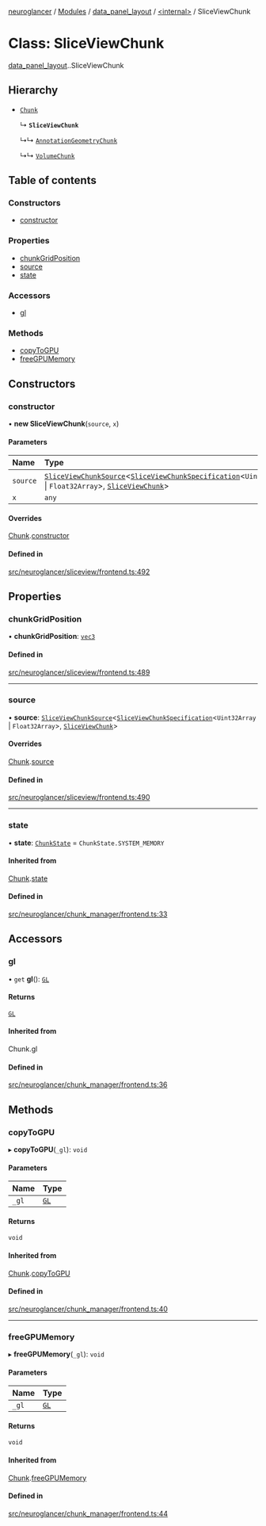 [neuroglancer](../README.md) / [Modules](../modules.md) / [data\_panel\_layout](../modules/data_panel_layout.md) / [<internal\>](../modules/data_panel_layout._internal_.md) / SliceViewChunk

# Class: SliceViewChunk

[data_panel_layout](../modules/data_panel_layout.md).[<internal>](../modules/data_panel_layout._internal_.md).SliceViewChunk

## Hierarchy

- [`Chunk`](data_panel_layout._internal_.Chunk.md)

  ↳ **`SliceViewChunk`**

  ↳↳ [`AnnotationGeometryChunk`](image_user_layer._internal_.AnnotationGeometryChunk.md)

  ↳↳ [`VolumeChunk`](layer._internal_.VolumeChunk.md)

## Table of contents

### Constructors

- [constructor](data_panel_layout._internal_.SliceViewChunk.md#constructor)

### Properties

- [chunkGridPosition](data_panel_layout._internal_.SliceViewChunk.md#chunkgridposition)
- [source](data_panel_layout._internal_.SliceViewChunk.md#source)
- [state](data_panel_layout._internal_.SliceViewChunk.md#state)

### Accessors

- [gl](data_panel_layout._internal_.SliceViewChunk.md#gl)

### Methods

- [copyToGPU](data_panel_layout._internal_.SliceViewChunk.md#copytogpu)
- [freeGPUMemory](data_panel_layout._internal_.SliceViewChunk.md#freegpumemory)

## Constructors

### constructor

• **new SliceViewChunk**(`source`, `x`)

#### Parameters

| Name | Type |
| :------ | :------ |
| `source` | [`SliceViewChunkSource`](data_panel_layout._internal_.SliceViewChunkSource.md)<[`SliceViewChunkSpecification`](../interfaces/data_panel_layout._internal_.SliceViewChunkSpecification.md)<`Uint32Array` \| `Float32Array`\>, [`SliceViewChunk`](data_panel_layout._internal_.SliceViewChunk.md)\> |
| `x` | `any` |

#### Overrides

[Chunk](data_panel_layout._internal_.Chunk.md).[constructor](data_panel_layout._internal_.Chunk.md#constructor)

#### Defined in

[src/neuroglancer/sliceview/frontend.ts:492](https://github.com/ActiveBrainAtlas2/neuroglancer/blob/540617bc/src/neuroglancer/sliceview/frontend.ts#L492)

## Properties

### chunkGridPosition

• **chunkGridPosition**: [`vec3`](axes_lines._internal_.vec3.md)

#### Defined in

[src/neuroglancer/sliceview/frontend.ts:489](https://github.com/ActiveBrainAtlas2/neuroglancer/blob/540617bc/src/neuroglancer/sliceview/frontend.ts#L489)

___

### source

• **source**: [`SliceViewChunkSource`](data_panel_layout._internal_.SliceViewChunkSource.md)<[`SliceViewChunkSpecification`](../interfaces/data_panel_layout._internal_.SliceViewChunkSpecification.md)<`Uint32Array` \| `Float32Array`\>, [`SliceViewChunk`](data_panel_layout._internal_.SliceViewChunk.md)\>

#### Overrides

[Chunk](data_panel_layout._internal_.Chunk.md).[source](data_panel_layout._internal_.Chunk.md#source)

#### Defined in

[src/neuroglancer/sliceview/frontend.ts:490](https://github.com/ActiveBrainAtlas2/neuroglancer/blob/540617bc/src/neuroglancer/sliceview/frontend.ts#L490)

___

### state

• **state**: [`ChunkState`](../enums/data_panel_layout._internal_.ChunkState.md) = `ChunkState.SYSTEM_MEMORY`

#### Inherited from

[Chunk](data_panel_layout._internal_.Chunk.md).[state](data_panel_layout._internal_.Chunk.md#state)

#### Defined in

[src/neuroglancer/chunk_manager/frontend.ts:33](https://github.com/ActiveBrainAtlas2/neuroglancer/blob/540617bc/src/neuroglancer/chunk_manager/frontend.ts#L33)

## Accessors

### gl

• `get` **gl**(): [`GL`](../interfaces/axes_lines._internal_.GL.md)

#### Returns

[`GL`](../interfaces/axes_lines._internal_.GL.md)

#### Inherited from

Chunk.gl

#### Defined in

[src/neuroglancer/chunk_manager/frontend.ts:36](https://github.com/ActiveBrainAtlas2/neuroglancer/blob/540617bc/src/neuroglancer/chunk_manager/frontend.ts#L36)

## Methods

### copyToGPU

▸ **copyToGPU**(`_gl`): `void`

#### Parameters

| Name | Type |
| :------ | :------ |
| `_gl` | [`GL`](../interfaces/axes_lines._internal_.GL.md) |

#### Returns

`void`

#### Inherited from

[Chunk](data_panel_layout._internal_.Chunk.md).[copyToGPU](data_panel_layout._internal_.Chunk.md#copytogpu)

#### Defined in

[src/neuroglancer/chunk_manager/frontend.ts:40](https://github.com/ActiveBrainAtlas2/neuroglancer/blob/540617bc/src/neuroglancer/chunk_manager/frontend.ts#L40)

___

### freeGPUMemory

▸ **freeGPUMemory**(`_gl`): `void`

#### Parameters

| Name | Type |
| :------ | :------ |
| `_gl` | [`GL`](../interfaces/axes_lines._internal_.GL.md) |

#### Returns

`void`

#### Inherited from

[Chunk](data_panel_layout._internal_.Chunk.md).[freeGPUMemory](data_panel_layout._internal_.Chunk.md#freegpumemory)

#### Defined in

[src/neuroglancer/chunk_manager/frontend.ts:44](https://github.com/ActiveBrainAtlas2/neuroglancer/blob/540617bc/src/neuroglancer/chunk_manager/frontend.ts#L44)
